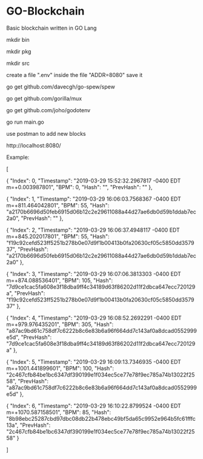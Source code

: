 # GO-Blockchain
Basic blockchain written in GO Lang

mkdir bin

mkdir pkg

mkdir src

create a file ".env" inside the file "ADDR=8080" save it

go get github.com/davecgh/go-spew/spew

go get github.com/gorilla/mux

go get github.com/joho/godotenv

go run main.go

use postman to add new blocks

http://localhost:8080/

Example:

[

  {
    "Index": 0,
    "Timestamp": "2019-03-29 15:52:32.2967817 -0400 EDT m=+0.003987801",
    "BPM": 0,
    "Hash": "",
    "PrevHash": ""
  },
  
  {
    "Index": 1,
    "Timestamp": "2019-03-29 16:06:03.7568367 -0400 EDT m=+811.464042801",
    "BPM": 55,
    "Hash": "a2170b6696d50feb6915d06b12c2e29611088a44d27ae6db0d59b1ddab7ec2a0",
    "PrevHash": ""
  },
  
  {
    "Index": 2,
    "Timestamp": "2019-03-29 16:06:37.4948117 -0400 EDT m=+845.202017801",
    "BPM": 55,
    "Hash": "f19c92cefd523ff5251b278b0e07d9f1b00413b0fa20630cf05c5850dd357937",
    "PrevHash": "a2170b6696d50feb6915d06b12c2e29611088a44d27ae6db0d59b1ddab7ec2a0"
  },
  
  {
    "Index": 3,
    "Timestamp": "2019-03-29 16:07:06.3813303 -0400 EDT m=+874.088536401",
    "BPM": 105,
    "Hash": "7d9ce1cac5fa608e3f18dba9ff4c34189d63f86202d11f2dbca647ecc720129a",
    "PrevHash": "f19c92cefd523ff5251b278b0e07d9f1b00413b0fa20630cf05c5850dd357937"
  },
  
  {
    "Index": 4,
    "Timestamp": "2019-03-29 16:08:52.2692291 -0400 EDT m=+979.976435201",
    "BPM": 305,
    "Hash": "a87ac9bd61c758df7c6222b8c6e83b6a96f664dd7c143af0a8dcad0552999e5d",
    "PrevHash": "7d9ce1cac5fa608e3f18dba9ff4c34189d63f86202d11f2dbca647ecc720129a"
  },
  
  {
    "Index": 5,
    "Timestamp": "2019-03-29 16:09:13.7346935 -0400 EDT m=+1001.441899601",
    "BPM": 100,
    "Hash": "2c467cfb84be1bc6347df390199e1f034ec5ce77e78f9ec785a74b13022f2558",
    "PrevHash": "a87ac9bd61c758df7c6222b8c6e83b6a96f664dd7c143af0a8dcad0552999e5d"
  },
  
  {
    "Index": 6,
    "Timestamp": "2019-03-29 16:10:22.8799524 -0400 EDT m=+1070.587158501",
    "BPM": 85,
    "Hash": "8b98ebc25287cbd97dbc08db22b478ebc49bf5da65c9952e964b5fc61fffc13a",
    "PrevHash": "2c467cfb84be1bc6347df390199e1f034ec5ce77e78f9ec785a74b13022f2558"
  }
  
]

